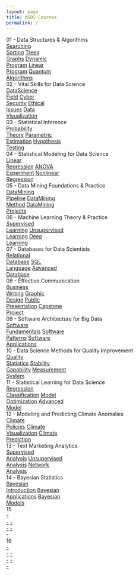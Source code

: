 ```yaml
---
layout: page
title: MSDS Courses
permalink: /
---
```


<div class="block" style="grid-template-columns: 1fr 1fr;">
  <div class="btn text">
    <div class="btn name">01 - Data Structures & Algorithms</div>
    <div class="row" style="grid-template-columns: 1fr 1fr 1fr 1fr 1fr;">
      <a href="/01-MSDS/DS01/" class="btn box1">Searching<br>Sorting</a>
      <a href="/01-MSDS/DS02/" class="btn box1">Trees<br>Graphs</a>
      <a href="/01-MSDS/DS03/" class="btn box1">Dynamic<br>Program</a>
      <a href="/01-MSDS/DS04/" class="btn box1">Linear<br>Program</a>
      <a href="/01-MSDS/DS05/" class="btn box1">Quantum<br>Algorithms</a>
    </div>
  </div>
  <div class="btn text">
    <div class="btn name">02 - Vital Skills for Data Science</div>
    <div class="row" style="grid-template-columns: 1fr 1fr 1fr 1fr;">
      <a href="/01-MSDS/DS06/" class="btn box1">DataScience<br>Field</a>
      <a href="/01-MSDS/DS07/" class="btn box1">Cyber<br>Security</a>
      <a href="/01-MSDS/DS08/" class="btn box1">Ethical<br>Issues</a>
      <a href="/01-MSDS/DS09/" class="btn box1">Data<br>Visualization</a>
    </div>
  </div>
</div>

<div class="block" style="grid-template-columns: 1fr 1fr;">
  <div class="btn text">
    <div class="btn name">03 - Statistical Inference</div>
    <div class="row" style="grid-template-columns: 1fr 1fr 1fr;">
      <a href="/01-MSDS/DS10/" class="btn box2">Probability<br>Theory</a>
      <a href="/01-MSDS/DS11/" class="btn box2">Parametric<br>Estimation</a>
      <a href="/01-MSDS/DS12/" class="btn box2">Hypothesis<br>Testing</a>
    </div>
  </div>
  <div class="btn text">
    <div class="btn name">04 - Statistical Modeling for Data Science</div>
    <div class="row" style="grid-template-columns: 1fr 1fr 1fr;">
      <a href="/01-MSDS/DS13/" class="btn box2">Linear<br>Regression</a>
      <a href="/01-MSDS/DS14/" class="btn box2">ANOVA<br>Experiment</a>
      <a href="/01-MSDS/DS15/" class="btn box2">Nonlinear<br>Regression</a>
    </div>
  </div>
</div>

<div class="block" style="grid-template-columns: 1fr 1fr;">
  <div class="btn text">
    <div class="btn name">05 - Data Mining Foundations & Practice</div>
    <div class="row" style="grid-template-columns: 1fr 1fr 1fr;">
      <a href="/01-MSDS/DS16/" class="btn box1">DataMining<br>Pipeline</a>
      <a href="/01-MSDS/DS17/" class="btn box1">DataMining<br>Method</a>
      <a href="/01-MSDS/DS18/" class="btn box1">DataMining<br>Projects</a>
    </div>
  </div>
  <div class="btn text">
    <div class="btn name">06 - Machine Learning Theory & Practice</div>
    <div class="row" style="grid-template-columns: 1fr 1fr 1fr;">
      <a href="/01-MSDS/DS19/" class="btn box1">Supervised<br>Learning</a>
      <a href="/01-MSDS/DS20/" class="btn box1">Unsupervised<br>Learning</a>
      <a href="/01-MSDS/DS21/" class="btn box1">Deep<br>Learning</a>
    </div>
  </div>
</div>

<div class="block" style="grid-template-columns: 1fr 1fr;">
  <div class="btn text">
    <div class="btn name">07 - Databases for Data Scientists</div>
    <div class="row" style="grid-template-columns: 1fr 1fr 1fr;">
      <a href="/01-MSDS/DS22/" class="btn box2">Relational<br>Database</a>
      <a href="/01-MSDS/DS23/" class="btn box2">SQL<br>Language</a>
      <a href="/01-MSDS/DS24/" class="btn box2">Advanced<br>Database</a>
    </div>
  </div>
  <div class="btn text">
    <div class="btn name">08 - Effective Communication</div>
    <div class="row" style="grid-template-columns: 1fr 1fr 1fr 1fr;">
      <a href="/01-MSDS/DS25/" class="btn box2">Business<br>Writing</a>
      <a href="/01-MSDS/DS26/" class="btn box2">Graphic<br>Design</a>
      <a href="/01-MSDS/DS27/" class="btn box2">Public<br>Presentation</a>
      <a href="/01-MSDS/DS28/" class="btn box2">Capstone<br>Project</a>
    </div>
  </div>
</div>

<div class="block" style="grid-template-columns: 1fr 1fr;">
  <div class="btn text">
    <div class="btn name">09 - Software Architecture for Big Data</div>
    <div class="row" style="grid-template-columns: 1fr 1fr 1fr;">
      <a href="/01-MSDS/DS29/" class="btn box1">Software<br>Fundamentals</a>
      <a href="/01-MSDS/DS30/" class="btn box1">Software<br>Patterns</a>
      <a href="/01-MSDS/DS31/" class="btn box1">Software<br>Applications</a>
    </div>
  </div>
  <div class="btn text">
    <div class="btn name">10 - Data Science Methods for Quality Improvement</div>
    <div class="row" style="grid-template-columns: 1fr 1fr 1fr;">
      <a href="/01-MSDS/DS32/" class="btn box1">Quality<br>Statistics</a>
      <a href="/01-MSDS/DS33/" class="btn box1">Stability<br>Capability</a>
      <a href="/01-MSDS/DS34/" class="btn box1">Measurement<br>System</a>
    </div>
  </div>
</div>

<div class="block" style="grid-template-columns: 1fr 1fr;">
  <div class="btn text">
    <div class="btn name">11 - Statistical Learning for Data Science</div>
    <div class="row" style="grid-template-columns: 1fr 1fr 1fr;">
      <a href="/01-MSDS/DS35/" class="btn box2">Regression<br>Classification</a>
      <a href="/01-MSDS/DS36/" class="btn box2">Model<br>Optimization</a>
      <a href="/01-MSDS/DS37/" class="btn box2">Advanced<br>Model</a>
    </div>
  </div>
  <div class="btn text">
    <div class="btn name">12 - Modeling and Predicting Climate Anomalies</div>
    <div class="row" style="grid-template-columns: 1fr 1fr 1fr;">
      <a href="/01-MSDS/DS38/" class="btn box2">Climate<br>Policies</a>
      <a href="/01-MSDS/DS39/" class="btn box2">Climate<br>Visualization</a>
      <a href="/01-MSDS/DS40/" class="btn box2">Climate<br>Prediction</a>
    </div>
  </div>
</div>

<div class="block" style="grid-template-columns: 1fr 1fr;">
  <div class="btn text">
    <div class="btn name">13 - Text Marketing Analytics</div>
    <div class="row" style="grid-template-columns: 1fr 1fr 1fr;">
      <a href="/01-MSDS/DS41/" class="btn box1">Supervised<br>Analysis</a>
      <a href="/01-MSDS/DS42/" class="btn box1">Unsupervised<br>Analysis</a>
      <a href="/01-MSDS/DS43/" class="btn box1">Network<br>Analysis</a>
    </div>
  </div>
  <div class="btn text">
    <div class="btn name">14 - Bayesian Statistics</div>
    <div class="row" style="grid-template-columns: 1fr 1fr 1fr;">
      <a href="/01-MSDS/DS44/" class="btn box1">Bayesian<br>Introduction</a>
      <a href=""                 class="btn box1">Bayesian<br>Applications</a>
      <a href=""                 class="btn box1">Bayesian<br>Models</a>
    </div>
  </div>
</div>

<div class="block" style="grid-template-columns: 1fr 1fr;">
  <div class="btn text">
    <div class="btn name">15</div>
    <div class="row" style="grid-template-columns: 1fr 1fr 1fr;">
      <a href=""                 class="btn box2">-<br>-</a>
      <a href=""                 class="btn box2">-<br>-</a>
      <a href=""                 class="btn box2">-<br>-</a>
    </div>
  </div>
  <div class="btn text">
    <div class="btn name">16</div>
    <div class="row" style="grid-template-columns: 1fr 1fr 1fr;">
      <a href=""                 class="btn box2">-<br>-</a>
      <a href=""                 class="btn box2">-<br>-</a>
      <a href=""                 class="btn box2">-<br>-</a>
    </div>
  </div>
</div>
